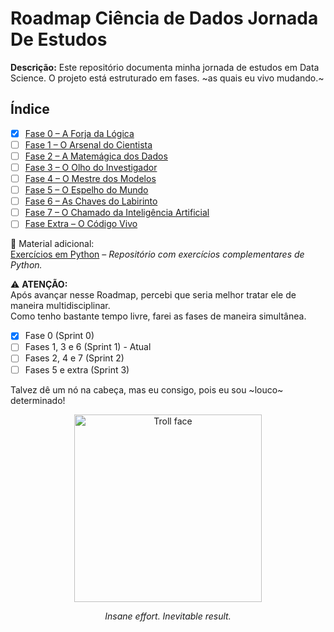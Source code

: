 # Roadmap Ciência de Dados Jornada De Estudos

**Descrição:** Este repositório documenta minha jornada de estudos em Data Science. 
O projeto está estruturado em fases. ~as quais eu vivo mudando.~

## Índice

- [x] [Fase 0 – A Forja da Lógica](fase0/README.md)
- [ ] [Fase 1 – O Arsenal do Cientista](fase1/README.md)
- [ ] [Fase 2 – A Matemágica dos Dados](fase2/README.md)
- [ ] [Fase 3 – O Olho do Investigador](fase3/README.md)
- [ ] [Fase 4 – O Mestre dos Modelos](fase4/README.md)
- [ ] [Fase 5 – O Espelho do Mundo](fase5/README.md)
- [ ] [Fase 6 – As Chaves do Labirinto](fase6/README.md)
- [ ] [Fase 7 – O Chamado da Inteligência Artificial](fase7/README.md)
- [ ] [Fase Extra – O Código Vivo](fase-extra/README.md)

📝 Material adicional:  
[Exercícios em Python](https://github.com/LopesHPedro/python-exercises) – *Repositório com exercícios complementares de Python.*

⚠️ **ATENÇÃO:**  
Após avançar nesse Roadmap, percebi que seria melhor tratar ele de maneira multidisciplinar.  
Como tenho bastante tempo livre, farei as fases de maneira simultânea.  

- [x] Fase 0 (Sprint 0)  
- [ ] Fases 1, 3 e 6 (Sprint 1) - Atual  
- [ ] Fases 2, 4 e 7 (Sprint 2)  
- [ ] Fases 5 e extra (Sprint 3)  

Talvez dê um nó na cabeça, mas eu consigo, pois eu sou ~louco~ determinado!

<p align="center">
  <img src="https://giphy.com/gifs/caine-zooble-ganglz-kMAPCEYVT4CwUtqHPo" width="300" alt="Troll face" />
</p>

<p align="center">
  <em>Insane effort. Inevitable result.</em> 
</p>